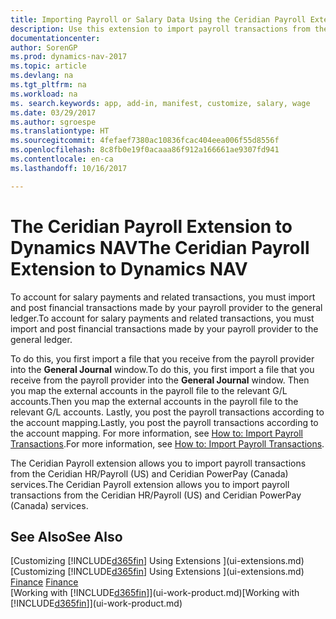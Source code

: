 ```yaml
---
title: Importing Payroll or Salary Data Using the Ceridian Payroll Extension
description: Use this extension to import payroll transactions from the Ceridian HR/Payroll (US) and Ceridian PowerPay (Canada) services.
documentationcenter: 
author: SorenGP
ms.prod: dynamics-nav-2017
ms.topic: article
ms.devlang: na
ms.tgt_pltfrm: na
ms.workload: na
ms. search.keywords: app, add-in, manifest, customize, salary, wage
ms.date: 03/29/2017
ms.author: sgroespe
ms.translationtype: HT
ms.sourcegitcommit: 4fefaef7380ac10836fcac404eea006f55d8556f
ms.openlocfilehash: 8c8fb0e19f0acaaa86f912a166661ae9307fd941
ms.contentlocale: en-ca
ms.lasthandoff: 10/16/2017

---
```

# <a name="the-ceridian-payroll-extension-to-dynamics-nav"></a><span data-ttu-id="8008c-103">The Ceridian Payroll Extension to Dynamics NAV</span><span class="sxs-lookup"><span data-stu-id="8008c-103">The Ceridian Payroll Extension to Dynamics NAV</span></span>
<span data-ttu-id="8008c-104">To account for salary payments and related transactions, you must import and post financial transactions made by your payroll provider to the general ledger.</span><span class="sxs-lookup"><span data-stu-id="8008c-104">To account for salary payments and related transactions, you must import and post financial transactions made by your payroll provider to the general ledger.</span></span>

<span data-ttu-id="8008c-105">To do this, you first import a file that you receive from the payroll provider into the **General Journal** window.</span><span class="sxs-lookup"><span data-stu-id="8008c-105">To do this, you first import a file that you receive from the payroll provider into the **General Journal** window.</span></span> <span data-ttu-id="8008c-106">Then you map the external accounts in the payroll file to the relevant G/L accounts.</span><span class="sxs-lookup"><span data-stu-id="8008c-106">Then you map the external accounts in the payroll file to the relevant G/L accounts.</span></span> <span data-ttu-id="8008c-107">Lastly, you post the payroll transactions according to the account mapping.</span><span class="sxs-lookup"><span data-stu-id="8008c-107">Lastly, you post the payroll transactions according to the account mapping.</span></span> <span data-ttu-id="8008c-108">For more information, see [How to: Import Payroll Transactions](finance-how-import-payroll-transactions.md).</span><span class="sxs-lookup"><span data-stu-id="8008c-108">For more information, see [How to: Import Payroll Transactions](finance-how-import-payroll-transactions.md).</span></span>

<span data-ttu-id="8008c-109">The Ceridian Payroll extension allows you to import payroll transactions from the Ceridian HR/Payroll (US) and Ceridian PowerPay (Canada) services.</span><span class="sxs-lookup"><span data-stu-id="8008c-109">The Ceridian Payroll extension allows you to import payroll transactions from the Ceridian HR/Payroll (US) and Ceridian PowerPay (Canada) services.</span></span>

## <a name="see-also"></a><span data-ttu-id="8008c-110">See Also</span><span class="sxs-lookup"><span data-stu-id="8008c-110">See Also</span></span>
<span data-ttu-id="8008c-111">[Customizing [!INCLUDE[d365fin](includes/d365fin_md.md)] Using Extensions ](ui-extensions.md)  </span><span class="sxs-lookup"><span data-stu-id="8008c-111">[Customizing [!INCLUDE[d365fin](includes/d365fin_md.md)] Using Extensions ](ui-extensions.md)  </span></span>  
<span data-ttu-id="8008c-112">[Finance](finance.md)  </span><span class="sxs-lookup"><span data-stu-id="8008c-112">[Finance](finance.md)  </span></span>  
<span data-ttu-id="8008c-113">[Working with [!INCLUDE[d365fin](includes/d365fin_md.md)]](ui-work-product.md)</span><span class="sxs-lookup"><span data-stu-id="8008c-113">[Working with [!INCLUDE[d365fin](includes/d365fin_md.md)]](ui-work-product.md)</span></span>

